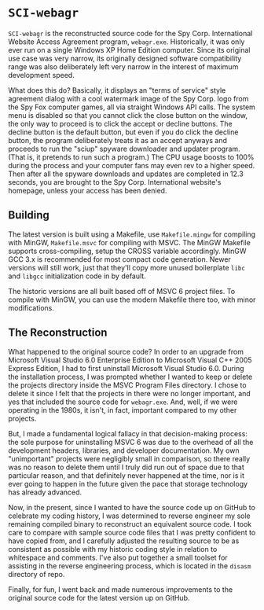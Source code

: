 `SCI-webagr`
============

`SCI-webagr` is the reconstructed source code for the Spy
Corp. International Website Access Agreement program, `webagr.exe`.
Historically, it was only ever run on a single Windows XP Home Edition
computer.  Since its original use case was very narrow, its originally
designed software compatibility range was also deliberately left very
narrow in the interest of maximum development speed.

What does this do?  Basically, it displays an "terms of service" style
agreement dialog with a cool watermark image of the Spy Corp. logo
from the Spy Fox computer games, all via straight Windows API calls.
The system menu is disabled so that you cannot click the close button
on the window, the only way to proceed is to click the accept or
decline buttons.  The decline button is the default button, but even
if you do click the decline button, the program deliberately treats it
as an accept anyways and proceeds to run the "sciup" spyware
downloader and updater program.  (That is, it pretends to run such a
program.)  The CPU usage boosts to 100% during the process and your
computer fans may even rev to a higher speed.  Then after all the
spyware downloads and updates are completed in 12.3 seconds, you are
brought to the Spy Corp. International website's homepage, unless your
access has been denied.

Building
--------

The latest version is built using a Makefile, use `Makefile.mingw` for
compiling with MinGW, `Makefile.msvc` for compiling with MSVC.  The
MinGW Makefile supports cross-compiling, setup the CROSS variable
accordingly.  MinGW GCC 3.x is recommended for most compact code
generation.  Newer versions will still work, just that they'll copy
more unused boilerplate `libc` and `libgcc` initialization code in by
default.

The historic versions are all built based off of MSVC 6 project files.
To compile with MinGW, you can use the modern Makefile there too, with
minor modifications.

The Reconstruction
------------------

What happened to the original source code?  In order to an upgrade
from Microsoft Visual Studio 6.0 Enterprise Edition to Microsoft
Visual C++ 2005 Express Edition, I had to first uninstall Microsoft
Visual Studio 6.0.  During the installation process, I was prompted
whether I wanted to keep or delete the projects directory inside the
MSVC Program Files directory.  I chose to delete it since I felt that
the projects in there were no longer important, and yes that included
the source code for `webagr.exe`.  And, well, if we were operating in
the 1980s, it isn't, in fact, important compared to my other projects.

But, I made a fundamental logical fallacy in that decision-making
process: the sole purpose for uninstalling MSVC 6 was due to the
overhead of all the development headers, libraries, and developer
documentation.  My own "unimportant" projects were negligibly small in
comparison, so there really was no reason to delete them until I truly
did run out of space due to that particular reason, and that
definitely never happened at the time, nor is it ever going to happen
in the future given the pace that storage technology has already
advanced.

Now, in the present, since I wanted to have the source code up on
GitHub to celebrate my coding history, I was determined to reverse
engineer my sole remaining compiled binary to reconstruct an
equivalent source code.  I took care to compare with sample source
code files that I was pretty confident to have copied from, and I
carefully adjusted the resulting source to be as consistent as
possible with my historic coding style in relation to whitespace and
comments.  I've also put together a small toolset for assisting in the
reverse engineering process, which is located in the `disasm`
directory of repo.

Finally, for fun, I went back and made numerous improvements to the
original source code for the latest version up on GitHub.
